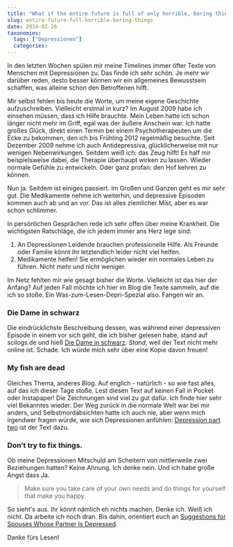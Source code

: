 ```yaml
---
title: "What if the entire future is full of only horrible, boring things?"
slug: entire-future-full-horrible-boring-things
date: 2014-02-26
taxonomies:
  tags: ["Depressionen"]
  categories: 
---
```


<p>In den letzten Wochen spülen mir meine Timelines immer öfter Texte von Menschen mit Depressionen zu. Das finde ich sehr schön. Je mehr wir darüber reden, desto besser können wir ein allgemeines Bewusstsein schaffen, was alleine schon den Betroffenen hilft.

Mir selbst fehlen bis heute die Worte, um meine eigene Geschichte aufzuschreiben. Vielleicht erstmal in kurz? Im August 2009 habe ich einsehen müssen, dass ich Hilfe brauchte. Mein Leben hatte ich schon länger nicht mehr im Griff, egal was der äußere Anschein war. Ich hatte großes Glück, direkt einen Termin bei einem Psychotherapeuten um die Ecke zu bekommen, den ich bis Frühling 2012 regelmäßig besuchte. Seit Dezember 2009 nehme ich auch Antidepressiva, glücklicherweise mit nur wenigen Nebenwirkungen. Seitdem weiß ich: das Zeug hilft! Es half mir beispielsweise dabei, die Therapie überhaupt wirken zu lassen. Wieder normale Gefühle zu entwickeln. Oder ganz profan: den Hof kehren zu können.

Nun ja. Seitdem ist einiges passiert. Im Großen und Ganzen geht es mir sehr gut. Die Medikamente nehme ich weiterhin, und depressive Episoden kommen auch ab und an vor. Das ist alles ziemlicher Mist, aber es war schon schlimmer.

<!--more-->

In persönlichen Gesprächen rede ich sehr offen über meine Krankheit. Die wichtigsten Ratschläge, die ich jedem immer ans Herz lege sind:

</p><ol>
<li>An Depressionen Leidende brauchen professionelle Hilfe. Als Freunde oder Familie könnt ihr letztendlich leider nicht viel helfen. </li>
<li>Medikamente helfen! Sie ermöglichen wieder ein normales Leben zu führen. Nicht mehr und nicht weniger.</li>
</ol>

Im Netz fehlten mir wie gesagt bisher die Worte. Vielleicht ist das hier der Anfang? Auf jeden Fall möchte ich hier im Blog die Texte sammeln, auf die ich so stoße. Ein Was-zum-Lesen-Depri-Spezial also. Fangen wir an.

<h3>Die Dame in schwarz</h3>

Die eindrücklichste Beschreibung dessen, was während einer depressiven Episode in einem vor sich geht, die ich bisher gelesen habe, stand auf scilogs.de und hieß <a href="http://www.scilogs.de/wblogs/blog/libertarian/allgemein/2012-02-26/die-dame-in-schwarz">Die Dame in schwarz</a>. <em>Stand</em>, weil der Text nicht mehr online ist. Schade. Ich würde mich sehr über eine Kopie davon freuen!

<h3>My fish are dead</h3>

Gleiches Thema, anderes Blog. Auf englich - natürlich - so wie fast alles, auf das ich dieser Tage stoße. Lest diesen Text auf keinen Fall in Pocket oder Instapaper! Die Zeichnungen sind viel zu gut dafür. Ich finde hier sehr viel Bekanntes wieder. Der Weg zurück in die normale Welt war bei mir anders, und Selbstmordabsichten hatte ich auch nie, aber wenn mich irgendwer fragen würde, wie sich Depressionen anfühlen: <a href="http://hyperboleandahalf.blogspot.com/2013/05/depression-part-two.html">Depression part two</a> ist der Text dazu.

<h3>Don’t try to fix things.</h3>

Ob meine Depressionen Mitschuld am Scheitern von mittlerweile zwei Beziehungen hatten? Keine Ahnung. Ich denke nein. Und ich habe große Angst dass Ja.

<blockquote>
  Make sure you take care of your own needs and do things for yourself that make you happy.
</blockquote>

So sieht's aus. Ihr könnt nämlich eh nichts machen. Denke ich. Weiß ich nicht. Da arbeite ich noch dran. Bis dahin, orientiert euch an <a href="http://www.feld.com/wp/archives/2014/02/suggestions-spouses-whose-partner-depressed.html">Suggestions for Spouses Whose Partner Is Depressed</a>.

Danke fürs Lesen!